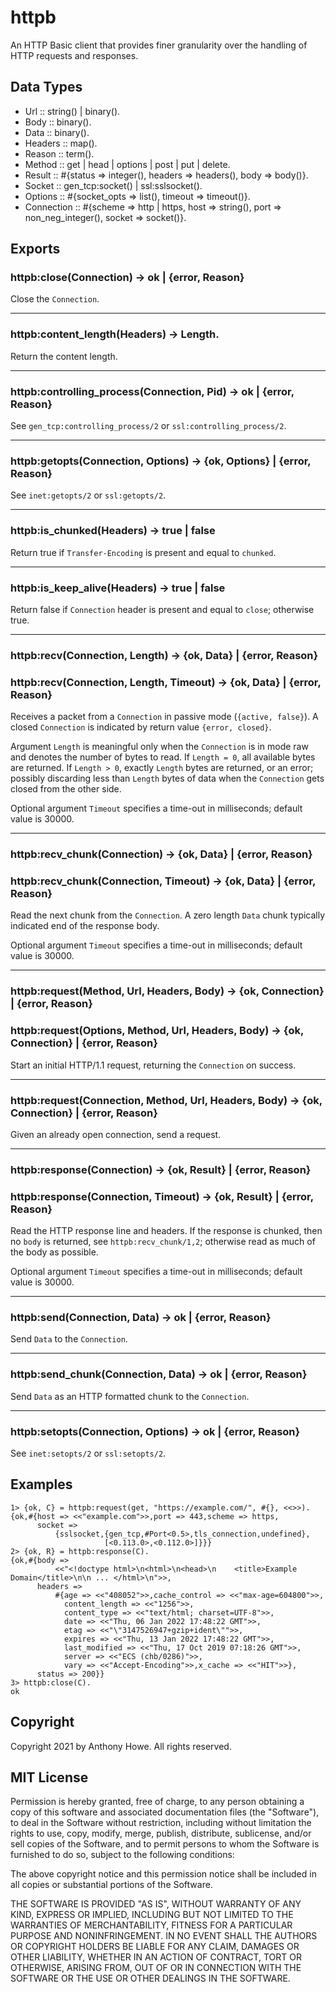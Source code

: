 httpb
=====

An HTTP Basic client that provides finer granularity over the handling of HTTP requests and responses.


Data Types
----------

* Url               :: string() | binary().
* Body              :: binary().
* Data              :: binary().
* Headers           :: map().
* Reason            :: term().
* Method            :: get | head | options | post | put | delete.
* Result            :: #{status => integer(), headers => headers(), body => body()}.
* Socket            :: gen_tcp:socket() | ssl:sslsocket().
* Options           :: #{socket_opts => list(), timeout => timeout()}.
* Connection        :: #{scheme => http | https, host => string(), port => non_neg_integer(), socket => socket()}.


Exports
-------

### httpb:close(Connection) -> ok | {error, Reason}

Close the `Connection`.

- - -
### httpb:content_length(Headers) -> Length.

Return the content length.

- - -
### httpb:controlling_process(Connection, Pid) -> ok | {error, Reason}

See `gen_tcp:controlling_process/2` or `ssl:controlling_process/2`.

- - -
### httpb:getopts(Connection, Options) -> {ok, Options} | {error, Reason}

See `inet:getopts/2` or `ssl:getopts/2`.

- - -
### httpb:is_chunked(Headers) -> true | false

Return true if `Transfer-Encoding` is present and equal to `chunked`.

- - -
### httpb:is_keep_alive(Headers) -> true | false

Return false if `Connection` header is present and equal to `close`; otherwise true.

- - -
### httpb:recv(Connection, Length) -> {ok, Data} | {error, Reason}
### httpb:recv(Connection, Length, Timeout) -> {ok, Data} | {error, Reason}

Receives a packet from a `Connection` in passive mode (`{active, false}`).  A closed `Connection` is indicated by return value `{error, closed}`.

Argument `Length` is meaningful only when the `Connection` is in mode raw and denotes the number of bytes to read.  If `Length = 0`, all available bytes are returned.  If `Length > 0`, exactly `Length` bytes are returned, or an error; possibly discarding less than `Length` bytes of data when the `Connection` gets closed from the other side.

Optional argument `Timeout` specifies a time-out in milliseconds; default value is 30000.

- - -
### httpb:recv_chunk(Connection) -> {ok, Data} | {error, Reason}
### httpb:recv_chunk(Connection, Timeout) -> {ok, Data} | {error, Reason}

Read the next chunk from the `Connection`.  A zero length `Data` chunk typically indicated end of the response body.

Optional argument `Timeout` specifies a time-out in milliseconds; default value is 30000.

- - -
### httpb:request(Method, Url, Headers, Body) -> {ok, Connection} | {error, Reason}
### httpb:request(Options, Method, Url, Headers, Body) -> {ok, Connection} | {error, Reason}

Start an initial HTTP/1.1 request, returning the `Connection` on success.

- - -
### httpb:request(Connection, Method, Url, Headers, Body) -> {ok, Connection} | {error, Reason}

Given an already open connection, send a request.

- - -
### httpb:response(Connection) -> {ok, Result} | {error, Reason}
### httpb:response(Connection, Timeout) -> {ok, Result} | {error, Reason}

Read the HTTP response line and headers.  If the response is chunked, then no `body` is returned, see `httpb:recv_chunk/1,2`; otherwise read as much of the body as possible.

Optional argument `Timeout` specifies a time-out in milliseconds; default value is 30000.

- - -
### httpb:send(Connection, Data) -> ok | {error, Reason}

Send `Data` to the `Connection`.

- - -
### httpb:send_chunk(Connection, Data) -> ok | {error, Reason}

Send `Data` as an HTTP formatted chunk to the `Connection`.

- - -
### httpb:setopts(Connection, Options) -> ok | {error, Reason}

See `inet:setopts/2` or `ssl:setopts/2`.


Examples
--------

```
1> {ok, C} = httpb:request(get, "https://example.com/", #{}, <<>>).
{ok,#{host => <<"example.com">>,port => 443,scheme => https,
      socket =>
          {sslsocket,{gen_tcp,#Port<0.5>,tls_connection,undefined},
                     [<0.113.0>,<0.112.0>]}}}
2> {ok, R} = httpb:response(C).
{ok,#{body =>
          <<"<!doctype html>\n<html>\n<head>\n    <title>Example Domain</title>\n\n ... </html>\n">>,
      headers =>
          #{age => <<"408052">>,cache_control => <<"max-age=604800">>,
            content_length => <<"1256">>,
            content_type => <<"text/html; charset=UTF-8">>,
            date => <<"Thu, 06 Jan 2022 17:48:22 GMT">>,
            etag => <<"\"3147526947+gzip+ident\"">>,
            expires => <<"Thu, 13 Jan 2022 17:48:22 GMT">>,
            last_modified => <<"Thu, 17 Oct 2019 07:18:26 GMT">>,
            server => <<"ECS (chb/0286)">>,
            vary => <<"Accept-Encoding">>,x_cache => <<"HIT">>},
      status => 200}}
3> httpb:close(C).
ok
```


Copyright
---------

Copyright 2021 by Anthony Howe.  All rights reserved.


MIT License
-----------

Permission is hereby granted, free of charge, to any person obtaining a copy of this software and associated documentation files (the "Software"), to deal in the Software without restriction, including without limitation the rights to use, copy, modify, merge, publish, distribute, sublicense, and/or sell copies of the Software, and to permit persons to whom the Software is furnished to do so, subject to the following conditions:

The above copyright notice and this permission notice shall be included in all copies or substantial portions of the Software.

THE SOFTWARE IS PROVIDED "AS IS", WITHOUT WARRANTY OF ANY KIND, EXPRESS OR IMPLIED, INCLUDING BUT NOT LIMITED TO THE WARRANTIES OF MERCHANTABILITY, FITNESS FOR A PARTICULAR PURPOSE AND NONINFRINGEMENT. IN NO EVENT SHALL THE AUTHORS OR COPYRIGHT HOLDERS BE LIABLE FOR ANY CLAIM, DAMAGES OR OTHER LIABILITY, WHETHER IN AN ACTION OF CONTRACT, TORT OR OTHERWISE, ARISING FROM, OUT OF OR IN CONNECTION WITH THE SOFTWARE OR THE USE OR OTHER DEALINGS IN THE SOFTWARE.
